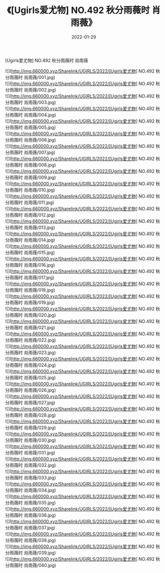 ﻿---
layout: post
title:  《[Ugirls爱尤物] NO.492 秋分雨薇时 肖雨薇》
date:   2022-01-29
img: http://img.660000.xyz/Sharelink/UGIRLS/2022/[Ugirls爱尤物] NO.492 秋分雨薇时 肖雨薇/000.jpg
categories: [美女, 清纯, 唯美]
---

[Ugirls爱尤物] NO.492 秋分雨薇时 肖雨薇

 ![](http://img.660000.xyz/Sharelink/UGIRLS/2022/[Ugirls爱尤物] NO.492 秋分雨薇时 肖雨薇/001.jpg) <br>![](http://img.660000.xyz/Sharelink/UGIRLS/2022/[Ugirls爱尤物] NO.492 秋分雨薇时 肖雨薇/002.jpg) <br>![](http://img.660000.xyz/Sharelink/UGIRLS/2022/[Ugirls爱尤物] NO.492 秋分雨薇时 肖雨薇/003.jpg) <br>![](http://img.660000.xyz/Sharelink/UGIRLS/2022/[Ugirls爱尤物] NO.492 秋分雨薇时 肖雨薇/004.jpg) <br>![](http://img.660000.xyz/Sharelink/UGIRLS/2022/[Ugirls爱尤物] NO.492 秋分雨薇时 肖雨薇/005.jpg) <br>![](http://img.660000.xyz/Sharelink/UGIRLS/2022/[Ugirls爱尤物] NO.492 秋分雨薇时 肖雨薇/006.jpg) <br>![](http://img.660000.xyz/Sharelink/UGIRLS/2022/[Ugirls爱尤物] NO.492 秋分雨薇时 肖雨薇/007.jpg) <br>![](http://img.660000.xyz/Sharelink/UGIRLS/2022/[Ugirls爱尤物] NO.492 秋分雨薇时 肖雨薇/008.jpg) <br>![](http://img.660000.xyz/Sharelink/UGIRLS/2022/[Ugirls爱尤物] NO.492 秋分雨薇时 肖雨薇/009.jpg) <br>![](http://img.660000.xyz/Sharelink/UGIRLS/2022/[Ugirls爱尤物] NO.492 秋分雨薇时 肖雨薇/010.jpg) <br>![](http://img.660000.xyz/Sharelink/UGIRLS/2022/[Ugirls爱尤物] NO.492 秋分雨薇时 肖雨薇/011.jpg) <br>![](http://img.660000.xyz/Sharelink/UGIRLS/2022/[Ugirls爱尤物] NO.492 秋分雨薇时 肖雨薇/012.jpg) <br>![](http://img.660000.xyz/Sharelink/UGIRLS/2022/[Ugirls爱尤物] NO.492 秋分雨薇时 肖雨薇/013.jpg) <br>![](http://img.660000.xyz/Sharelink/UGIRLS/2022/[Ugirls爱尤物] NO.492 秋分雨薇时 肖雨薇/014.jpg) <br>![](http://img.660000.xyz/Sharelink/UGIRLS/2022/[Ugirls爱尤物] NO.492 秋分雨薇时 肖雨薇/015.jpg) <br>![](http://img.660000.xyz/Sharelink/UGIRLS/2022/[Ugirls爱尤物] NO.492 秋分雨薇时 肖雨薇/016.jpg) <br>![](http://img.660000.xyz/Sharelink/UGIRLS/2022/[Ugirls爱尤物] NO.492 秋分雨薇时 肖雨薇/017.jpg) <br>![](http://img.660000.xyz/Sharelink/UGIRLS/2022/[Ugirls爱尤物] NO.492 秋分雨薇时 肖雨薇/018.jpg) <br>![](http://img.660000.xyz/Sharelink/UGIRLS/2022/[Ugirls爱尤物] NO.492 秋分雨薇时 肖雨薇/019.jpg) <br>![](http://img.660000.xyz/Sharelink/UGIRLS/2022/[Ugirls爱尤物] NO.492 秋分雨薇时 肖雨薇/020.jpg) <br>![](http://img.660000.xyz/Sharelink/UGIRLS/2022/[Ugirls爱尤物] NO.492 秋分雨薇时 肖雨薇/021.jpg) <br>![](http://img.660000.xyz/Sharelink/UGIRLS/2022/[Ugirls爱尤物] NO.492 秋分雨薇时 肖雨薇/022.jpg) <br>![](http://img.660000.xyz/Sharelink/UGIRLS/2022/[Ugirls爱尤物] NO.492 秋分雨薇时 肖雨薇/023.jpg) <br>![](http://img.660000.xyz/Sharelink/UGIRLS/2022/[Ugirls爱尤物] NO.492 秋分雨薇时 肖雨薇/024.jpg) <br>![](http://img.660000.xyz/Sharelink/UGIRLS/2022/[Ugirls爱尤物] NO.492 秋分雨薇时 肖雨薇/025.jpg) <br>![](http://img.660000.xyz/Sharelink/UGIRLS/2022/[Ugirls爱尤物] NO.492 秋分雨薇时 肖雨薇/026.jpg) <br>![](http://img.660000.xyz/Sharelink/UGIRLS/2022/[Ugirls爱尤物] NO.492 秋分雨薇时 肖雨薇/027.jpg) <br>![](http://img.660000.xyz/Sharelink/UGIRLS/2022/[Ugirls爱尤物] NO.492 秋分雨薇时 肖雨薇/028.jpg) <br>![](http://img.660000.xyz/Sharelink/UGIRLS/2022/[Ugirls爱尤物] NO.492 秋分雨薇时 肖雨薇/029.jpg) <br>![](http://img.660000.xyz/Sharelink/UGIRLS/2022/[Ugirls爱尤物] NO.492 秋分雨薇时 肖雨薇/030.jpg) <br>![](http://img.660000.xyz/Sharelink/UGIRLS/2022/[Ugirls爱尤物] NO.492 秋分雨薇时 肖雨薇/031.jpg) <br>![](http://img.660000.xyz/Sharelink/UGIRLS/2022/[Ugirls爱尤物] NO.492 秋分雨薇时 肖雨薇/032.jpg) <br>![](http://img.660000.xyz/Sharelink/UGIRLS/2022/[Ugirls爱尤物] NO.492 秋分雨薇时 肖雨薇/033.jpg) <br>![](http://img.660000.xyz/Sharelink/UGIRLS/2022/[Ugirls爱尤物] NO.492 秋分雨薇时 肖雨薇/034.jpg) <br>![](http://img.660000.xyz/Sharelink/UGIRLS/2022/[Ugirls爱尤物] NO.492 秋分雨薇时 肖雨薇/035.jpg) <br>![](http://img.660000.xyz/Sharelink/UGIRLS/2022/[Ugirls爱尤物] NO.492 秋分雨薇时 肖雨薇/036.jpg) <br>![](http://img.660000.xyz/Sharelink/UGIRLS/2022/[Ugirls爱尤物] NO.492 秋分雨薇时 肖雨薇/037.jpg) <br>![](http://img.660000.xyz/Sharelink/UGIRLS/2022/[Ugirls爱尤物] NO.492 秋分雨薇时 肖雨薇/038.jpg) <br>![](http://img.660000.xyz/Sharelink/UGIRLS/2022/[Ugirls爱尤物] NO.492 秋分雨薇时 肖雨薇/039.jpg) <br>![](http://img.660000.xyz/Sharelink/UGIRLS/2022/[Ugirls爱尤物] NO.492 秋分雨薇时 肖雨薇/040.jpg) <br>